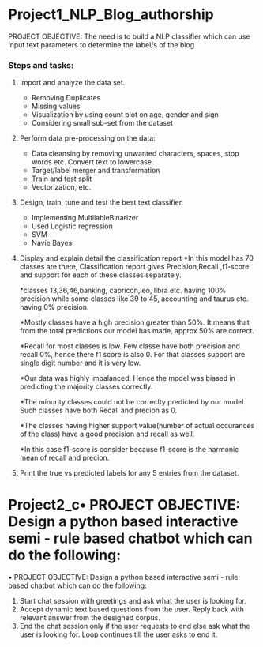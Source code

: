 # Project1_NLP_Blog_authorship

PROJECT OBJECTIVE: The need is to build a NLP classifier which can use input text parameters to determine the label/s of the blog
### Steps and tasks: 
1. Import and analyze the data set.
   * Removing Duplicates
   * Missing values
   * Visualization by using count plot on age, gender and sign
   * Considering small sub-set from the dataset


2. Perform data pre-processing on the data: 
   * Data cleansing by removing unwanted characters, spaces, stop words etc. Convert text to lowercase. 
   * Target/label merger and transformation
   * Train and test split
   * Vectorization, etc. 

3. Design, train, tune and test the best text classifier.
   * Implementing MultilableBinarizer
   * Used Logistic regression
   * SVM
   * Navie Bayes 

4. Display and explain detail the classification report
   *In this model has 70 classes are there, Classification report gives Precision,Recall ,f1-score and support for each of these classes separately.

   *classes 13,36,46,banking, capricon,leo, libra etc. having 100% precision while some classes like 39 to 45, accounting and taurus etc. having 0% precision.

   *Mostly classes have a high precision greater than 50%. It means that from the total predictions our model has made, approx 50% are correct.

   *Recall for most classes is low. Few classe have both precision and recall 0%, hence there f1 score is also 0. For that classes support are single digit number and     it is very low.

   *Our data was highly imbalanced. Hence the model was biased in predicting the majority classes correctly.

   *The minority classes could not be correclty predicted by our model. Such classes have both Recall and precion as 0.

   *The classes having higher support value(number of actual occurances of the class) have a good precision and recall as well.

   *In this case f1-score is consider because f1-score is the harmonic mean of recall and precion.
  
5. Print the true vs predicted labels for any 5 entries from the dataset.



# Project2_c• PROJECT OBJECTIVE: Design a python based interactive semi - rule based chatbot which can do the following:
 

• PROJECT OBJECTIVE: Design a python based interactive semi - rule based chatbot which can do the following:
1. Start chat session with greetings and ask what the user is looking for. 
2. Accept dynamic text based questions from the user. Reply back with relevant answer from the designed corpus. 
3. End the chat session only if the user requests to end else ask what the user is looking for. Loop continues till the user asks to end it. 

